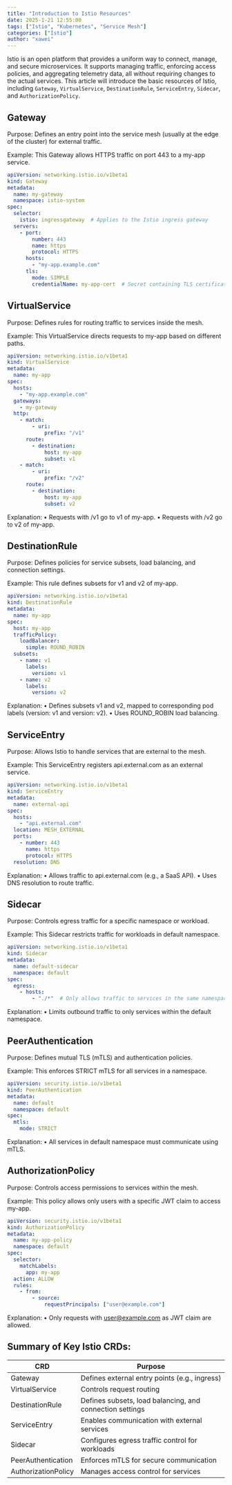 ```yaml
---
title: "Introduction to Istio Resources"
date: 2025-1-21 12:55:00 
tags: ["Istio", "Kubernetes", "Service Mesh"]
categories: ["Istio"]
author: "xawei"
---
```


Istio is an open platform that provides a uniform way to connect, manage, and secure microservices. It supports managing traffic, enforcing access policies, and aggregating telemetry data, all without requiring changes to the actual services. This article will introduce the basic resources of Istio, including `Gateway`, `VirtualService`, `DestinationRule`, `ServiceEntry`, `Sidecar`, and `AuthorizationPolicy`.

<!--more-->

## Gateway
Purpose:
Defines an entry point into the service mesh (usually at the edge of the cluster) for external traffic.

Example:
This Gateway allows HTTPS traffic on port 443 to a my-app service.
```yaml
apiVersion: networking.istio.io/v1beta1
kind: Gateway
metadata:
  name: my-gateway
  namespace: istio-system
spec:
  selector:
    istio: ingressgateway  # Applies to the Istio ingress gateway
  servers:
    - port:
        number: 443
        name: https
        protocol: HTTPS
      hosts:
        - "my-app.example.com"
      tls:
        mode: SIMPLE
        credentialName: my-app-cert  # Secret containing TLS certificate
```

## VirtualService
Purpose:
Defines rules for routing traffic to services inside the mesh.

Example:
This VirtualService directs requests to my-app based on different paths.
```yaml
apiVersion: networking.istio.io/v1beta1
kind: VirtualService
metadata:
  name: my-app
spec:
  hosts:
    - "my-app.example.com"
  gateways:
    - my-gateway
  http:
    - match:
        - uri:
            prefix: "/v1"
      route:
        - destination:
            host: my-app
            subset: v1
    - match:
        - uri:
            prefix: "/v2"
      route:
        - destination:
            host: my-app
            subset: v2
```
Explanation:
•	Requests with /v1 go to v1 of my-app.
•	Requests with /v2 go to v2 of my-app.

## DestinationRule
Purpose:
Defines policies for service subsets, load balancing, and connection settings.

Example:
This rule defines subsets for v1 and v2 of my-app.
```yaml
apiVersion: networking.istio.io/v1beta1
kind: DestinationRule
metadata:
  name: my-app
spec:
  host: my-app
  trafficPolicy:
    loadBalancer:
      simple: ROUND_ROBIN
  subsets:
    - name: v1
      labels:
        version: v1
    - name: v2
      labels:
        version: v2
```
Explanation:
•   Defines subsets v1 and v2, mapped to corresponding pod labels (version: v1 and version: v2).
•	Uses ROUND_ROBIN load balancing.

## ServiceEntry
Purpose:
Allows Istio to handle services that are external to the mesh.

Example:
This ServiceEntry registers api.external.com as an external service.
```yaml
apiVersion: networking.istio.io/v1beta1
kind: ServiceEntry
metadata:
  name: external-api
spec:
  hosts:
    - "api.external.com"
  location: MESH_EXTERNAL
  ports:
    - number: 443
      name: https
      protocol: HTTPS
  resolution: DNS
```
Explanation:
•	Allows traffic to api.external.com (e.g., a SaaS API).
•	Uses DNS resolution to route traffic.

## Sidecar
Purpose:
Controls egress traffic for a specific namespace or workload.

Example:
This Sidecar restricts traffic for workloads in default namespace.
```yaml
apiVersion: networking.istio.io/v1beta1
kind: Sidecar
metadata:
  name: default-sidecar
  namespace: default
spec:
  egress:
    - hosts:
        - "./*"  # Only allows traffic to services in the same namespace
```
Explanation:
•	Limits outbound traffic to only services within the default namespace.

## PeerAuthentication
Purpose:
Defines mutual TLS (mTLS) and authentication policies.

Example:
This enforces STRICT mTLS for all services in a namespace.
```yaml
apiVersion: security.istio.io/v1beta1
kind: PeerAuthentication
metadata:
  name: default
  namespace: default
spec:
  mtls:
    mode: STRICT
```
Explanation:
•	All services in default namespace must communicate using mTLS.

## AuthorizationPolicy
Purpose:
Controls access permissions to services within the mesh.

Example:
This policy allows only users with a specific JWT claim to access my-app.
```yaml
apiVersion: security.istio.io/v1beta1
kind: AuthorizationPolicy
metadata:
  name: my-app-policy
  namespace: default
spec:
  selector:
    matchLabels:
      app: my-app
  action: ALLOW
  rules:
    - from:
        - source:
            requestPrincipals: ["user@example.com"]
```
Explanation:
•	Only requests with user@example.com as JWT claim are allowed.

## Summary of Key Istio CRDs:
| CRD                  | Purpose                                                   |
|----------------------|-----------------------------------------------------------|
| Gateway              | Defines external entry points (e.g., ingress)             |
| VirtualService       | Controls request routing                                  |
| DestinationRule      | Defines subsets, load balancing, and connection settings  |
| ServiceEntry         | Enables communication with external services              |
| Sidecar              | Configures egress traffic control for workloads           |
| PeerAuthentication   | Enforces mTLS for secure communication                    |
| AuthorizationPolicy  | Manages access control for services                       |